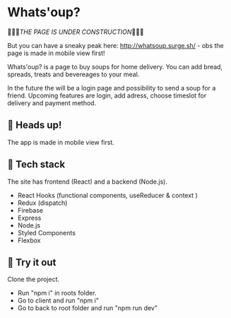 # Whats'oup?

🔧🔧🔧*THE PAGE IS UNDER CONSTRUCTION*🔧🔧🔧

But you can have a sneaky peak here: http://whatsoup.surge.sh/ - obs the page is made in mobile view first!

Whats'oup? is a page to buy soups for home delivery. You can add bread, spreads, treats and bevereages to your meal.

In the future the will be a login page and possibility to send a soup for a friend. Upcoming features are login, add adress, choose timeslot for delivery and payment method.

## 📱 Heads up!

The app is made in mobile view first.

## 🦄 Tech stack

The site has frontend (React) and a backend (Node.js).

- React Hooks (functional components, useReducer & context )
- Redux (dispatch)
- Firebase
- Express
- Node.js
- Styled Components
- Flexbox

## 🧪 Try it out

Clone the project.

- Run "npm i" in roots folder.
- Go to client and run "npm i"
- Go to back to root folder and run "npm run dev"
